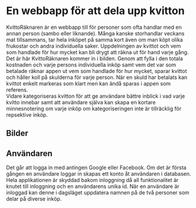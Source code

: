 # En webbapp för att dela upp kvitton
KvittoRäknaren är en webbapp till för personer som ofta handlar med en annan person (sambo eller liknande). Många kanske storhandlar veckans mat tillsammans, tar hela inköpet på samma kort även om man köpt olika frukostar och andra individuella saker. Uppdelningen av kvittot och vem som handlade för hur mycket kan bli drygt att räkna ut för hand varje gång. Det är här KvittoRäknaren kommer in i bilden. Genom att fylla i den totala kostnaden och varje persons individuella inköp samt vem det var som betalade räknar appen ut vem som handlade för hur mycket, sparar kvittot och håller koll på skulderna för varje person. När en skuld har betalats kan kvittot enkelt markeras som klart men kan ändå sparas i appen som referens.   
Vidare kategoriseras kvitton för att ge användare bättre inblick i vad varje kvitto innebar samt att användare själva kan skapa en kortare minnesnotering om varje inköp om kategoriseringen inte är tillräcklig för repsektive inköp.

## Bilder
<!-- ![Alt text](www/img/icon-bigger.png "Title") -->




## Användaren
Det går att logga in med antingen Google eller Facebook. Om det är första gången en användare loggar in skapas ett konto åt användaren i databasen. Hela applikationen är skyddad bakom inloggning då all funktionalitet är knutet till inloggning och en användarens unika id. När en användare är inloggad kan denne i dagsläget uppdatera namnen på de två personer som delar på diverse inköp.
